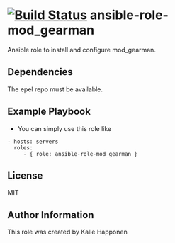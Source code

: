 [![Build Status](https://travis-ci.org/CSCfi/ansible-role-mod_gearman.svg)](https://travis-ci.org/CSCfi/ansible-role-mod_gearman)
ansible-role-mod_gearman
=========

Ansible role to install and configure mod_gearman.

Dependencies
------------

The epel repo must be available.

Example Playbook
----------------

* You can simply use this role like
```
- hosts: servers
  roles:
     - { role: ansible-role-mod_gearman }
```
License
-------

MIT

Author Information
------------------

This role was created by Kalle Happonen
